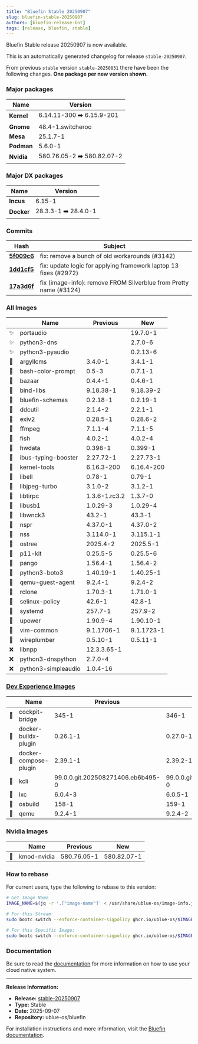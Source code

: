 ```yaml
---
title: "Bluefin Stable 20250907"
slug: bluefin-stable-20250907
authors: [bluefin-release-bot]
tags: [release, bluefin, stable]
---
```


Bluefin Stable release 20250907 is now available.

<!--truncate-->

This is an automatically generated changelog for release `stable-20250907`.

From previous `stable` version `stable-20250831` there have been the following changes. **One package per new version shown.**

### Major packages

| Name       | Version                    |
| ---------- | -------------------------- |
| **Kernel** | 6.14.11-300 ➡️ 6.15.9-201  |
| **Gnome**  | 48.4-1.switcheroo          |
| **Mesa**   | 25.1.7-1                   |
| **Podman** | 5.6.0-1                    |
| **Nvidia** | 580.76.05-2 ➡️ 580.82.07-2 |

### Major DX packages

| Name       | Version              |
| ---------- | -------------------- |
| **Incus**  | 6.15-1               |
| **Docker** | 28.3.3-1 ➡️ 28.4.0-1 |

### Commits

| Hash                                                                                               | Subject                                                           |
| -------------------------------------------------------------------------------------------------- | ----------------------------------------------------------------- |
| **[5f009c6](https://github.com/ublue-os/bluefin/commit/5f009c60f5c80f8480ccc107ef1075528ce328b6)** | fix: remove a bunch of old workarounds (#3142)                    |
| **[1dd1cf5](https://github.com/ublue-os/bluefin/commit/1dd1cf54473f8c6e359e91a46432034ee80b63cd)** | fix: update logic for applying framework laptop 13 fixes (#2972)  |
| **[17a3d6f](https://github.com/ublue-os/bluefin/commit/17a3d6f57e1bc585e57281eaa4906f26384b500d)** | fix (image-info): remove FROM Silverblue from Pretty name (#3124) |

### All Images

|     | Name                | Previous      | New        |
| --- | ------------------- | ------------- | ---------- |
| ✨  | portaudio           |               | 19.7.0-1   |
| ✨  | python3-dns         |               | 2.7.0-6    |
| ✨  | python3-pyaudio     |               | 0.2.13-6   |
| 🔄  | argyllcms           | 3.4.0-1       | 3.4.1-1    |
| 🔄  | bash-color-prompt   | 0.5-3         | 0.7.1-1    |
| 🔄  | bazaar              | 0.4.4-1       | 0.4.6-1    |
| 🔄  | bind-libs           | 9.18.38-1     | 9.18.39-2  |
| 🔄  | bluefin-schemas     | 0.2.18-1      | 0.2.19-1   |
| 🔄  | ddcutil             | 2.1.4-2       | 2.2.1-1    |
| 🔄  | exiv2               | 0.28.5-1      | 0.28.6-2   |
| 🔄  | ffmpeg              | 7.1.1-4       | 7.1.1-5    |
| 🔄  | fish                | 4.0.2-1       | 4.0.2-4    |
| 🔄  | hwdata              | 0.398-1       | 0.399-1    |
| 🔄  | ibus-typing-booster | 2.27.72-1     | 2.27.73-1  |
| 🔄  | kernel-tools        | 6.16.3-200    | 6.16.4-200 |
| 🔄  | libell              | 0.78-1        | 0.79-1     |
| 🔄  | libjpeg-turbo       | 3.1.0-2       | 3.1.2-1    |
| 🔄  | libtirpc            | 1.3.6-1.rc3.2 | 1.3.7-0    |
| 🔄  | libusb1             | 1.0.29-3      | 1.0.29-4   |
| 🔄  | libwnck3            | 43.2-1        | 43.3-1     |
| 🔄  | nspr                | 4.37.0-1      | 4.37.0-2   |
| 🔄  | nss                 | 3.114.0-1     | 3.115.1-1  |
| 🔄  | ostree              | 2025.4-2      | 2025.5-1   |
| 🔄  | p11-kit             | 0.25.5-5      | 0.25.5-6   |
| 🔄  | pango               | 1.56.4-1      | 1.56.4-2   |
| 🔄  | python3-boto3       | 1.40.19-1     | 1.40.25-1  |
| 🔄  | qemu-guest-agent    | 9.2.4-1       | 9.2.4-2    |
| 🔄  | rclone              | 1.70.3-1      | 1.71.0-1   |
| 🔄  | selinux-policy      | 42.6-1        | 42.8-1     |
| 🔄  | systemd             | 257.7-1       | 257.9-2    |
| 🔄  | upower              | 1.90.9-4      | 1.90.10-1  |
| 🔄  | vim-common          | 9.1.1706-1    | 9.1.1723-1 |
| 🔄  | wireplumber         | 0.5.10-1      | 0.5.11-1   |
| ❌  | libnpp              | 12.3.3.65-1   |            |
| ❌  | python3-dnspython   | 2.7.0-4       |            |
| ❌  | python3-simpleaudio | 1.0.4-16      |            |

### [Dev Experience Images](https://docs.projectbluefin.io/bluefin-dx)

|     | Name                  | Previous                          | New                               |
| --- | --------------------- | --------------------------------- | --------------------------------- |
| 🔄  | cockpit-bridge        | 345-1                             | 346-1                             |
| 🔄  | docker-buildx-plugin  | 0.26.1-1                          | 0.27.0-1                          |
| 🔄  | docker-compose-plugin | 2.39.1-1                          | 2.39.2-1                          |
| 🔄  | kcli                  | 99.0.0.git.202508271406.eb6b495-0 | 99.0.0.git.202509051938.4449d76-0 |
| 🔄  | lxc                   | 6.0.4-3                           | 6.0.5-1                           |
| 🔄  | osbuild               | 158-1                             | 159-1                             |
| 🔄  | qemu                  | 9.2.4-1                           | 9.2.4-2                           |

### Nvidia Images

|     | Name        | Previous    | New         |
| --- | ----------- | ----------- | ----------- |
| 🔄  | kmod-nvidia | 580.76.05-1 | 580.82.07-1 |

### How to rebase

For current users, type the following to rebase to this version:

```bash
# Get Image Name
IMAGE_NAME=$(jq -r '.["image-name"]' < /usr/share/ublue-os/image-info.json)

# For this Stream
sudo bootc switch --enforce-container-sigpolicy ghcr.io/ublue-os/$IMAGE_NAME:stable

# For this Specific Image:
sudo bootc switch --enforce-container-sigpolicy ghcr.io/ublue-os/$IMAGE_NAME:stable-20250907
```

### Documentation

Be sure to read the [documentation](https://docs.projectbluefin.io/) for more information
on how to use your cloud native system.

---

**Release Information:**

- **Release:** [stable-20250907](https://github.com/ublue-os/bluefin/releases/tag/stable-20250907)
- **Type:** Stable
- **Date:** 2025-09-07
- **Repository:** ublue-os/bluefin

For installation instructions and more information, visit the [Bluefin documentation](https://docs.projectbluefin.io/).
